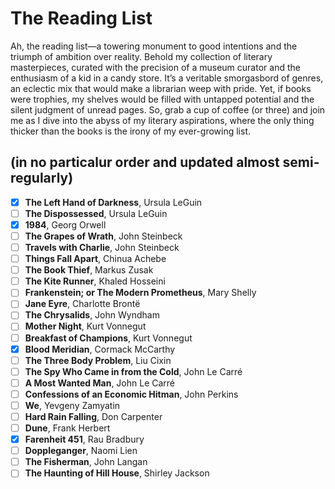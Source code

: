 # The Reading List

Ah, the reading list—a towering monument to good intentions and the triumph of ambition
over reality. Behold my collection of literary masterpieces, curated with the precision
of a museum curator and the enthusiasm of a kid in a candy store. It’s a veritable
smorgasbord of genres, an eclectic mix that would make a librarian weep with pride.
Yet, if books were trophies, my shelves would be filled with untapped potential and
the silent judgment of unread pages. So, grab a cup of coffee (or three) and join
me as I dive into the abyss of my literary aspirations, where the only thing thicker
than the books is the irony of my ever-growing list.

## (in no particalur order and updated almost semi-regularly)

* [x] **The Left Hand of Darkness**, Ursula LeGuin
* [ ] **The Dispossessed**, Ursula LeGuin
* [x] **1984**, Georg Orwell
* [ ] **The Grapes of Wrath**, John Steinbeck
* [ ] **Travels with Charlie**, John Steinbeck
* [ ] **Things Fall Apart**, Chinua Achebe
* [ ] **The Book Thief**, Markus Zusak
* [ ] **The Kite Runner**, Khaled Hosseini
* [ ] **Frankenstein; or The Modern Prometheus**, Mary Shelly
* [ ] **Jane Eyre**, Charlotte Brontë
* [ ] **The Chrysalids**, John Wyndham
* [ ] **Mother Night**, Kurt Vonnegut
* [ ] **Breakfast of Champions**, Kurt Vonnegut
* [x] **Blood Meridian**, Cormack McCarthy
* [ ] **The Three Body Problem**, Liu Cixin
* [ ] **The Spy Who Came in from the Cold**, John Le Carré
* [ ] **A Most Wanted Man**, John Le Carré
* [ ] **Confessions of an Economic Hitman**, John Perkins
* [ ] **We**, Yevgeny Zamyatin
* [ ] **Hard Rain Falling**, Don Carpenter
* [ ] **Dune**, Frank Herbert
* [x] **Farenheit 451**, Rau Bradbury
* [ ] **Doppleganger**, Naomi Lien
* [ ] **The Fisherman**, John Langan
* [ ] **The Haunting of Hill House**, Shirley Jackson
